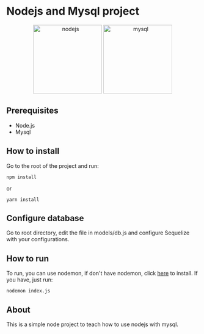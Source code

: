 # Nodejs and Mysql project
<div align="center">
   <img src="https://cdn.jsdelivr.net/gh/devicons/devicon/icons/nodejs/nodejs-original-wordmark.svg" alt="nodejs" height="180em"/>
   <img src="https://cdn.jsdelivr.net/gh/devicons/devicon/icons/mysql/mysql-plain-wordmark.svg" alt="mysql" height="180em"/>
</div>

## Prerequisites
- Node.js
- Mysql

## How to install
Go to the root of the project and run:
```
npm install
```
or
```
yarn install
```
## Configure database
Go to root directory, edit the file in models/db.js and configure Sequelize with your configurations.

## How to run
To run, you can use nodemon, if don't have nodemon, click <a href="https://www.npmjs.com/package/nodemon">here</a> to install. If you have, just run:
```
nodemon index.js
```
## About
This is a simple node project to teach how to use nodejs with mysql.
